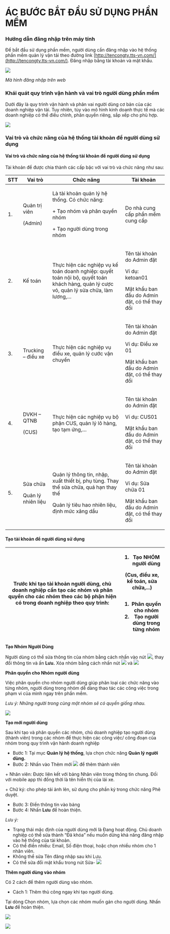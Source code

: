 # ÁC BƯỚC BẮT ĐẦU SỬ DỤNG PHẦN MỀM

### **Hướng dẫn đăng nhập trên máy tính** <a href="#_1ci93xb" id="_1ci93xb"></a>

Để bắt đầu sử dụng phần mềm, người dùng cần đăng nhập vào hệ thống phần mềm quản lý vận tải theo đường link [http://tencongty.tts-vn.com/](http://tencongty.tts-vn.com/). Đăng nhập bằng tài khoản và mật khẩu.

![](.gitbook/assets/0.png)

_Mà hình đăng nhập trên web_

### **Khái quát quy trình vận hành và vai trò người dùng phần mềm** <a href="#_3whwml4" id="_3whwml4"></a>

Dưới đây là quy trình vận hành và phân vai người dùng cơ bản của các doanh nghiệp vận tải. Tuy nhiên, tùy vào mô hình kinh doanh thực tế mà các doanh nghiệp có thể điều chỉnh, phân quyền riêng, sắp xếp cho phù hợp.

![](.gitbook/assets/1.png)

### **Vai trò và chức năng của hệ thống tài khoản để người dùng sử dụng** <a href="#_2bn6wsx" id="_2bn6wsx"></a>

#### **Vai trò và chức năng của hệ thống tài khoản để người dùng sử dụng** <a href="#_qsh70q" id="_qsh70q"></a>

Tài khoản để được chia thành các cấp bậc với vai trò và chức năng như sau:

| **STT** | **Vai trò**                              | **Chức năng**                                                                                                                                     | **Tài khoản**                                                                                                   |
| ------- | ---------------------------------------- | ------------------------------------------------------------------------------------------------------------------------------------------------- | --------------------------------------------------------------------------------------------------------------- |
| 1.      | <p>Quản trị viên</p><p>(Admin)</p>       | <p>Là tài khoản quản lý hệ thống. Có chức năng:</p><p>+ Tạo nhóm và phân quyền nhóm</p><p>+ Tạo người dùng trong nhóm</p>                         | Do nhà cung cấp phần mềm cung cấp                                                                               |
| 2.      | Kế toán                                  | Thực hiện các nghiệp vụ kế toán doanh nghiệp: quyết toán nội bộ, quyết toán khách hàng, quản lý cược vỏ, quản lý sửa chữa, làm lương,…            | <p>Tên tài khoản do Admin đặt</p><p>Ví dụ: ketoan01</p><p>Mật khẩu ban đầu do Admin đặt, có thể thay đổi</p>    |
| 3.      | Trucking – điều xe                       | Thực hiện các nghiệp vụ điều xe, quản lý cước vận chuyển                                                                                          | <p>Tên tài khoản do Admin đặt</p><p>Ví dụ: Điều xe 01</p><p>Mật khẩu ban đầu do Admin đặt, có thể thay đổi</p>  |
| 4.      | <p>DVKH – QTNB</p><p>(CUS)</p>           | Thực hiện các nghiệp vụ bộ phận CUS, quản lý lô hàng, tạo tạm ứng,…                                                                               | <p>Tên tài khoản do Admin đặt</p><p>Ví dụ: CUS01</p><p>Mật khẩu ban đầu do Admin đặt, có thể thay đổi</p>       |
| 5.      | <p>Sửa chữa</p><p>Quản lý nhiên liệu</p> | <p>Quản lý thông tin, nhập, xuất thiết bị, phụ tùng. Thay thế sửa chữa, quá hạn thay thế</p><p>Quản lý tiêu hao nhiên liệu, định mức xăng dầu</p> | <p>Tên tài khoản do Admin đặt</p><p>Ví dụ: Sửa chữa 01</p><p>Mật khẩu ban đầu do Admin đặt, có thể thay đổi</p> |

#### **Tạo tài khoản để người dùng sử dụng** <a href="#_3as4poj" id="_3as4poj"></a>

| Trước khi tạo tài khoản người dùng, chủ doanh nghiệp cần tạo các nhóm và phân quyền cho các nhóm theo các bộ phận hiện có trong doanh nghiệp theo quy trình: | <ol><li>Tạo NHÓM người dùng</li></ol><p>(Cus, điều xe, kế toán, sửa chữa,...)</p><p><img src=".gitbook/assets/2.png" alt="" data-size="original"><img src=".gitbook/assets/3.png" alt="" data-size="original"></p><ol><li>Phân quyền cho nhóm</li><li>Tạo người dùng trong từng nhóm</li></ol> |
| ------------------------------------------------------------------------------------------------------------------------------------------------------------ | ---------------------------------------------------------------------------------------------------------------------------------------------------------------------------------------------------------------------------------------------------------------------------------------------- |

**Tạo Nhóm Người Dùng**

Người dùng có thể sửa thông tin của nhóm bằng cách nhấn vào nút ![](.gitbook/assets/9.png), thay đổi thông tin và ấn **Lưu.** Xóa nhóm bằng cách nhấn nút ![](.gitbook/assets/10.png) và ![](.gitbook/assets/11.png)

**Phân quyền cho Nhóm người dùng**

Việc phân quyền cho nhóm người dùng giúp phân loại các chức năng vào từng nhóm, người dùng trong nhóm dễ dàng thao tác các công việc trong phạm vi của mình ngay trên phần mềm.

_Lưu ý: Những người trong cùng một nhóm sẽ có quyền giống nhau._

![](.gitbook/assets/14.png)

**Tạo mới người dùng**

Sau khi tạo và phân quyền các nhóm, chủ doanh nghiệp tạo người dùng (thành viên) trong các nhóm để thực hiện các công việc/ công đoạn của nhóm trong quy trình vận hành doanh nghiệp

* Bước 1: Tại mục **Quản lý hệ thống**, lựa chọn chức năng **Quản lý người dùng.**
* Bước 2: Nhấn vào Thêm mới ![](.gitbook/assets/15.png) để thêm thành viên

\+ Nhân viên: Được liên kết với bảng Nhân viên trong thông tin chung. Đối với mobile app thì đồng thời là tên hiển thị của lái xe.

\+ Chữ ký: cho phép tải ảnh lên, sử dụng cho phần ký trong chức năng Phê duyệt.

* Bước 3: Điền thông tin vào bảng
* Bước 4: Nhấn **Lưu** để hoàn thiện.

_Lưu ý:_

* Trạng thái mặc định của người dùng mới là Đang hoạt động. Chủ doanh nghiệp có thể sửa thành “Đã khóa” nếu muốn dừng khả năng đăng nhập vào hệ thống của tài khoản.
* Có thể điền nhiều: Email, Số điện thoại, hoặc chọn nhiều nhóm cho 1 nhân viên.
* Không thể sửa Tên đăng nhập sau khi Lưu.
* Có thể sửa đổi mật khẩu trong nút Sửa- ![](.gitbook/assets/16.png)

**Thêm người dùng vào nhóm**

Có 2 cách để thêm người dùng vào nhóm.

* Cách 1: Thêm thủ công ngay khi tạo người dùng.

Tại dòng Chọn nhóm, lựa chọn các nhóm muốn gán cho người dùng. Nhấn **Lưu** để hoàn thiện.

![](.gitbook/assets/17.png)

![](.gitbook/assets/20.png)
